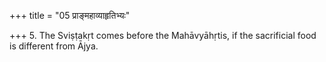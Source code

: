 +++
title = "05 प्राङ्महाव्याहृतिभ्यः"

+++
5. The Sviṣṭakṛt comes before the Mahāvyāhṛtis, if the sacrificial food is different from Ājya.
